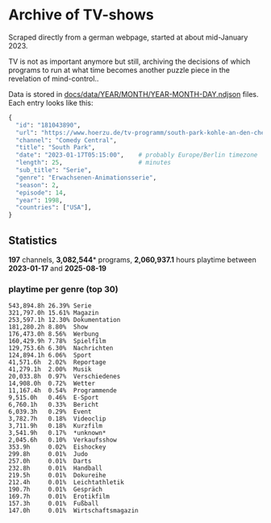 # Archive of TV-shows

Scraped directly from a german webpage, started at about mid-January 2023.

TV is not as important anymore but still, archiving the decisions of which programs to run at what time
becomes another puzzle piece in the revelation of mind-control.. 

Data is stored in [docs/data/YEAR/MONTH/YEAR-MONTH-DAY.ndjson](docs/data/) files. 
Each entry looks like this:

```python
{
  "id": "181043890", 
  "url": "https://www.hoerzu.de/tv-programm/south-park-kohle-an-den-chefkoch/bid_181043890/", 
  "channel": "Comedy Central", 
  "title": "South Park", 
  "date": "2023-01-17T05:15:00",    # probably Europe/Berlin timezone 
  "length": 25,                     # minutes 
  "sub_title": "Serie", 
  "genre": "Erwachsenen-Animationsserie", 
  "season": 2, 
  "episode": 14, 
  "year": 1998, 
  "countries": ["USA"],
}
```

## Statistics

**197** channels, **3,082,544*** programs, **2,060,937.1** hours playtime between **2023-01-17** and **2025-08-19**


### playtime per genre (top 30)

    543,894.8h 26.39% Serie
    321,797.0h 15.61% Magazin
    253,597.1h 12.30% Dokumentation
    181,280.2h 8.80%  Show
    176,473.0h 8.56%  Werbung
    160,429.9h 7.78%  Spielfilm
    129,753.6h 6.30%  Nachrichten
    124,894.1h 6.06%  Sport
    41,571.6h  2.02%  Reportage
    41,279.1h  2.00%  Musik
    20,033.8h  0.97%  Verschiedenes
    14,908.0h  0.72%  Wetter
    11,167.4h  0.54%  Programmende
    9,515.0h   0.46%  E-Sport
    6,760.1h   0.33%  Bericht
    6,039.3h   0.29%  Event
    3,782.7h   0.18%  Videoclip
    3,711.9h   0.18%  Kurzfilm
    3,541.9h   0.17%  *unknown*
    2,045.6h   0.10%  Verkaufsshow
    353.9h     0.02%  Eishockey
    299.8h     0.01%  Judo
    257.0h     0.01%  Darts
    232.8h     0.01%  Handball
    219.5h     0.01%  Dokureihe
    212.4h     0.01%  Leichtathletik
    190.7h     0.01%  Gespräch
    169.7h     0.01%  Erotikfilm
    157.3h     0.01%  Fußball
    147.0h     0.01%  Wirtschaftsmagazin
